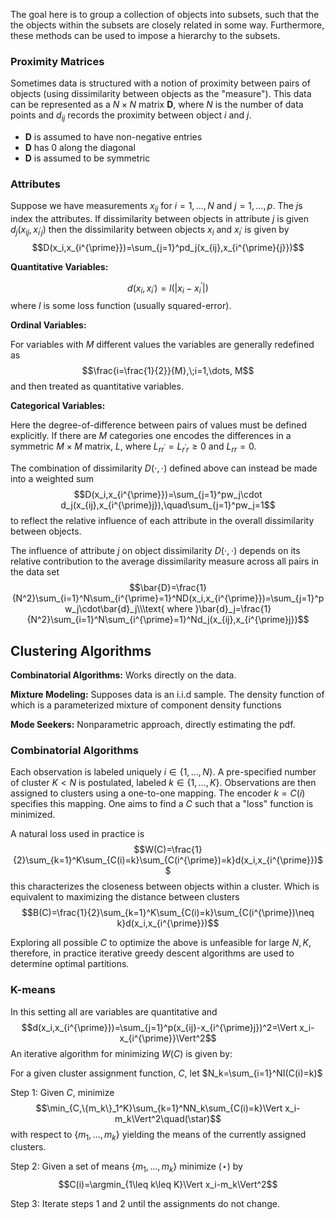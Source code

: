 The goal here is to group a collection of objects into subsets, such that the the objects within the subsets are closely related in some way. Furthermore, these methods can be used to impose a hierarchy to the subsets.

### Proximity Matrices

Sometimes data is structured with a notion of proximity between pairs of objects (using dissimilarity between objects as the "measure"). This data can be represented as a $N\times N$ matrix $\mathbf{D}$, where $N$ is the number of data points and $d_{ij}$ records the proximity between object $i$ and $j$. 
- $\mathbf{D}$ is assumed to have non-negative entries
- $\mathbf{D}$ has $0$ along the diagonal
- $\mathbf{D}$ is assumed to be symmetric

### Attributes

Suppose we have measurements $x_{ij}$ for $i=1,\dots,N$ and $j=1,\dots, p$. The $j$s index the attributes. If dissimilarity between objects in attribute $j$ is given $d_{j}(x_{ij},x_{i^{\prime}j})$ then the dissimilarity between objects $x_i$ and $x_{i^{\prime}}$ is given by
$$D(x_i,x_{i^{\prime}})=\sum_{j=1}^pd_j(x_{ij},x_{i^{\prime}{j}})$$

**Quantitative Variables:**

$$d(x_i,x_{i^{\prime}})=l\left(\vert x_i-x_i^{\prime}\vert\right)$$
where $l$ is some loss function (usually squared-error).

**Ordinal Variables:**

For variables with $M$ different values the variables are generally redefined as
$$\frac{i=\frac{1}{2}}{M},\;i=1,\dots, M$$
and then treated as quantitative variables.

**Categorical Variables:**

Here the degree-of-difference between pairs of values must be defined explicitly. If there are $M$ categories one encodes the differences in a symmetric $M\times M$ matrix, $L$, where $L_{rr^{\prime}}=L_{r^{\prime}r}\geq 0$ and $L_{rr}=0$.

The combination of dissimilarity $D(\cdot,\cdot)$ defined above can instead be made into a weighted sum
$$D(x_i,x_{i^{\prime}})=\sum_{j=1}^pw_j\cdot d_j(x_{ij},x_{i^{\prime}j}),\quad\sum_{j=1}^pw_j=1$$
to reflect the relative influence of each attribute in the overall dissimilarity between objects.

The influence of attribute $j$ on object dissimilarity $D(\cdot,\cdot)$ depends on its relative contribution to the average dissimilarity measure across all pairs in the data set
$$\bar{D}=\frac{1}{N^2}\sum_{i=1}^N\sum_{i^{\prime}=1}^ND(x_i,x_{i^{\prime}})=\sum_{j=1}^pw_j\cdot\bar{d}_j\\\text{ where }\bar{d}_j=\frac{1}{N^2}\sum_{i=1}^N\sum_{i^{\prime}=1}^Nd_j(x_{ij},x_{i^{\prime}j})$$

## Clustering Algorithms

**Combinatorial Algorithms:** Works directly on the data.

**Mixture Modeling:** Supposes data is an i.i.d sample. The density function of which is a parameterized mixture of component density functions

**Mode Seekers:** Nonparametric approach, directly estimating the pdf.

### Combinatorial Algorithms

Each observation is labeled uniquely $i\in\{1,\dots, N\}$. A pre-specified number of cluster $K<N$ is postulated, labeled $k\in\{1,\dots, K\}$. Observations are then assigned to clusters using a one-to-one mapping. The encoder $k=C(i)$ specifies this mapping. One aims to find a $C$ such that a "loss" function is minimized.

A natural loss used in practice is 
$$W(C)=\frac{1}{2}\sum_{k=1}^K\sum_{C(i)=k}\sum_{C(i^{\prime})=k}d(x_i,x_{i^{\prime}})$$
this characterizes the closeness between objects within a cluster. Which is equivalent to maximizing the distance between clusters
$$B(C)=\frac{1}{2}\sum_{k=1}^K\sum_{C(i)=k}\sum_{C(i^{\prime})\neq k}d(x_i,x_{i^{\prime}})$$

Exploring all possible $C$ to optimize the above is unfeasible for large $N,K$, therefore, in practice iterative greedy descent algorithms are used to determine optimal partitions. 

### K-means
In this setting all are variables are quantitative and 
$$d(x_i,x_{i^{\prime}})=\sum_{j=1}^p(x_{ij}-x_{i^{\prime}j})^2=\Vert x_i-x_{i^{\prime}}\Vert^2$$
An iterative algorithm for minimizing $W(C)$ is given by:

For a given cluster assignment function, $C$, let $N_k=\sum_{i=1}^NI(C(i)=k)$

Step 1: Given $C$, minimize
$$\min_{C,\{m_k\}_1^K}\sum_{k=1}^NN_k\sum_{C(i)=k}\Vert x_i-m_k\Vert^2\quad(\star)$$
with respect to $\{m_1,\dots, m_k\}$ yielding the means of the currently assigned clusters.

Step 2: Given a set of means $\{m_1,\dots, m_k\}$ minimize $(\star)$ by 
$$C(i)=\argmin_{1\leq k\leq K}\Vert x_i-m_k\Vert^2$$

Step 3: Iterate steps 1 and 2 until the assignments do not change.